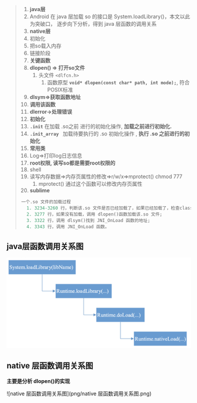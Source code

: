 >1. **java层**
>   1. Android 在 java 层加载 so 的接口是 System.loadLibrary()，本文以此为突破口， 逐步向下分析，得到 java 层函数的调用关系
>2. **native层**
>   1. 初始化
>   2. 把so载入内存
>   3. 链接阶段
>3. **关键函数**
>   1. **dlopen() =>  打开so文件**
>      1. 头文件 `<dlfcn.h>`
>         1. 函数原型  **`void* dlopen(const char* path, int mode);`**,  符合 POSIX标准
>   2. **dlsym=>获取函数地址**
>   3. **调用该函数**
>   4. **dlerror->处理错误**
>4. **初始化**
>   1. **`.init`**  在加载 .so之前 进行的初始化操作,  **加载之前进行初始化.**
>   2. **`.init_array `**  加载待要执行的 .so 初始化操作 , **执行 .so 之前进行的初始化**
>5. **常用类**
>   1. Log=>打印log日志信息
>6. **root权限, 读写so都是需要root权限的**
>   1. shell
>   2. 读写内存数据=>内存页属性的修改=>r/w/x=>mprotect()  chmod 777
>      1. mprotect() 通过这个函数可以修改内存页属性
>7. **sublime**
>
>```pascal
>一个.so 文件的加载过程
>	1. 3234-3260 行，判断该.so 文件是否已经加载了，如果已经加载了，检查class_loader 是否一样;
>	2. 3277 行，如果没有加载，调用 dlopen()函数加载该.so 文件;
>	3. 3322 行，调用 dlsym()找到 JNI_OnLoad 函数的地址;
>	4. 3343 行，调用 JNI_OnLoad 函数。
>```
>
>

## java层函数调用关系图

![java层函数调用关系图](png/java层函数调用关系图.png)



## native 层函数调用关系图

**主要是分析 dlopen()的实现**

![native 层函数调用关系图](png/native 层函数调用关系图.png)





